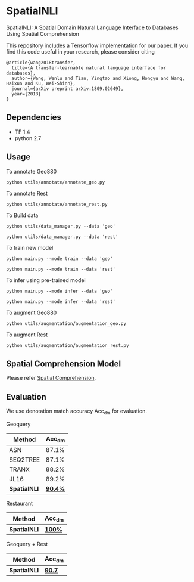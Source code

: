 # SpatialNLI

  SpatialNLI: A Spatial Domain Natural Language Interface to Databases Using Spatial Comprehension
  
  This repository includes a Tensorflow implementation for our [paper](https://arxiv.org/abs/1809.02649). If you find this code useful in your research, please consider citing
```
@article{wang2018transfer,
  title={A transfer-learnable natural language interface for databases},
  author={Wang, Wenlu and Tian, Yingtao and Xiong, Hongyu and Wang, Haixun and Ku, Wei-Shinn},
  journal={arXiv preprint arXiv:1809.02649},
  year={2018}
}
```

## Dependencies
  - TF 1.4
  - python 2.7

## Usage

To annotate Geo880

```python utils/annotate/annotate_geo.py```

To annotate Rest

```python utils/annotate/annotate_rest.py```

To Build data

```python utils/data_manager.py --data 'geo'```

```python utils/data_manager.py --data 'rest'```

To train new model

```python main.py --mode train --data 'geo'```

```python main.py --mode train --data 'rest'```

To infer using pre-trained model

```python main.py --mode infer --data 'geo'```

```python main.py --mode infer --data 'rest'```

To augment Geo880

```python utils/augmentation/augmentation_geo.py```

To augment Rest

```python utils/augmentation/augmentation_rest.py```

## Spatial Comprehension Model
Please refer [Spatial Comprehension](https://github.com/VV123/Spatial-Comprehension).
## Evaluation

We use denotation match accuracy Acc<sub>dm</sub> for evaluation.

Geoquery

| Method        | Acc<sub>dm</sub>|
| ------------- | ------------- |
| ASN           | 87.1%         |
| SEQ2TREE      | 87.1%         |
| TRANX         | 88.2%         |
| JL16          | 89.2%         |
| **SpatialNLI**| [**90.4%**](https://drive.google.com/drive/folders/1GskZI_sPrDbp9yn6YjEtLmmEKtLvT85o)     |

Restaurant

|Method        | Acc<sub>dm</sub>|
|--------------|-----------------|
|**SpatialNLI**|[**100%**](https://drive.google.com/drive/folders/1heNxCCuQ2O8NgfIYFViG0lEk1KwF02Uq)        |


Geoquery + Rest

|Method| Acc<sub>dm</sub>|
|--------------|-----------------|
|**SpatialNLI**|[**90.7**](https://drive.google.com/drive/folders/1ydwkOq-2TokSgL3EmjmJC3i7oYL07PrO)|
